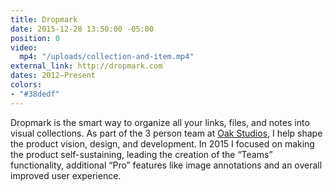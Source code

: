 ```yaml
---
title: Dropmark
date: 2015-12-28 13:50:00 -05:00
position: 0
video:
  mp4: "/uploads/collection-and-item.mp4"
external_link: http://dropmark.com
dates: 2012–Present
colors:
- "#38dedf"
---
```


Dropmark is the smart way to organize all your links, files, and notes into visual collections. As part of the 3 person team at [Oak Studios](http://oak.is), I help shape the product vision, design, and development. In 2015 I focused on making the product self-sustaining, leading the creation of the “Teams” functionality, additional “Pro” features like image annotations and an overall improved user experience.